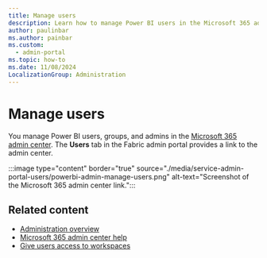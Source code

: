 ```yaml
---
title: Manage users
description: Learn how to manage Power BI users in the Microsoft 365 admin center by accessing the Users tab in the Fabric Admin portal.
author: paulinbar
ms.author: painbar
ms.custom:
  - admin-portal
ms.topic: how-to
ms.date: 11/08/2024
LocalizationGroup: Administration
---
```


# Manage users

You manage Power BI users, groups, and admins in the [Microsoft 365 admin center](https://admin.microsoft.com/). The **Users** tab in the Fabric admin portal provides a link to the admin center.

:::image type="content" border="true" source="./media/service-admin-portal-users/powerbi-admin-manage-users.png" alt-text="Screenshot of the Microsoft 365 admin center link.":::

## Related content

* [Administration overview](admin-overview.md)
* [Microsoft 365 admin center help](/microsoft-365/admin/)
* [Give users access to workspaces](../fundamentals/give-access-workspaces.md)
